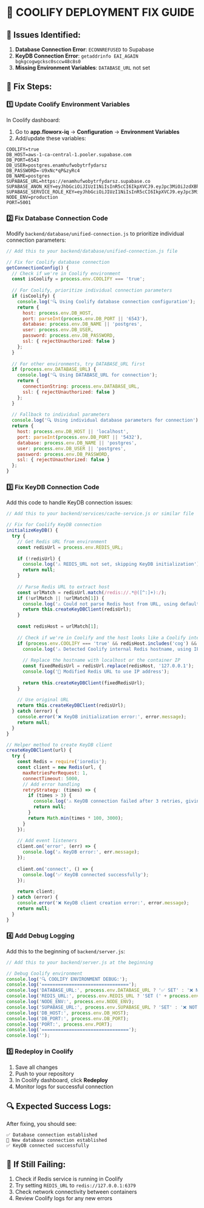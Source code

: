 # 🔧 COOLIFY DEPLOYMENT FIX GUIDE

## 🚨 Issues Identified:

1. **Database Connection Error**: `ECONNREFUSED` to Supabase
2. **KeyDB Connection Error**: `getaddrinfo EAI_AGAIN bgkgcogwgcksc0sccw48c8s0`
3. **Missing Environment Variables**: `DATABASE_URL` not set

## 🚀 Fix Steps:

### 1️⃣ Update Coolify Environment Variables

In Coolify dashboard:
1. Go to **app.floworx-iq** → **Configuration** → **Environment Variables**
2. Add/update these variables:

```
COOLIFY=true
DB_HOST=aws-1-ca-central-1.pooler.supabase.com
DB_PORT=6543
DB_USER=postgres.enamhufwobytrfydarsz
DB_PASSWORD=-U9xNc*qP&zyRc4
DB_NAME=postgres
SUPABASE_URL=https://enamhufwobytrfydarsz.supabase.co
SUPABASE_ANON_KEY=eyJhbGciOiJIUzI1NiIsInR5cCI6IkpXVCJ9.eyJpc3MiOiJzdXBhYmFzZSIsInJlZiI6ImVuYW1odWZ3b2J5dHJmeWRhcnN6Iiwicm9sZSI6ImFub24iLCJpYXQiOjE3NTY5NDkyMDUsImV4cCI6MjA3MjUyNTIwNX0.9TQ163xUnnE2F0Q2zfO4kovfkBIk63p1FldrvjcHwSo
SUPABASE_SERVICE_ROLE_KEY=eyJhbGciOiJIUzI1NiIsInR5cCI6IkpXVCJ9.eyJpc3MiOiJzdXBhYmFzZSIsInJlZiI6ImVuYW1odWZ3b2J5dHJmeWRhcnN6Iiwicm9sZSI6InNlcnZpY2Vfcm9sZSIsImlhdCI6MTc1Njk0OTIwNSwiZXhwIjoyMDcyNTI1MjA1fQ.NVI17sMDYvb4ZqNG6ucQ_VdO6QqiElllFeC16GLTyE4
NODE_ENV=production
PORT=5001
```

### 2️⃣ Fix Database Connection Code

Modify `backend/database/unified-connection.js` to prioritize individual connection parameters:

```javascript
// Add this to your backend/database/unified-connection.js file

// Fix for Coolify database connection
getConnectionConfig() {
  // Check if we're in Coolify environment
  const isCoolify = process.env.COOLIFY === 'true';
  
  // For Coolify, prioritize individual connection parameters
  if (isCoolify) {
    console.log('🔍 Using Coolify database connection configuration');
    return {
      host: process.env.DB_HOST,
      port: parseInt(process.env.DB_PORT || '6543'),
      database: process.env.DB_NAME || 'postgres',
      user: process.env.DB_USER,
      password: process.env.DB_PASSWORD,
      ssl: { rejectUnauthorized: false }
    };
  }
  
  // For other environments, try DATABASE_URL first
  if (process.env.DATABASE_URL) {
    console.log('🔍 Using DATABASE_URL for connection');
    return {
      connectionString: process.env.DATABASE_URL,
      ssl: { rejectUnauthorized: false }
    };
  }
  
  // Fallback to individual parameters
  console.log('🔍 Using individual database parameters for connection');
  return {
    host: process.env.DB_HOST || 'localhost',
    port: parseInt(process.env.DB_PORT || '5432'),
    database: process.env.DB_NAME || 'postgres',
    user: process.env.DB_USER || 'postgres',
    password: process.env.DB_PASSWORD,
    ssl: { rejectUnauthorized: false }
  };
}
```

### 3️⃣ Fix KeyDB Connection Code

Add this code to handle KeyDB connection issues:

```javascript
// Add this to your backend/services/cache-service.js or similar file

// Fix for Coolify KeyDB connection
initializeKeyDB() {
  try {
    // Get Redis URL from environment
    const redisUrl = process.env.REDIS_URL;
    
    if (!redisUrl) {
      console.log('⚠️ REDIS_URL not set, skipping KeyDB initialization');
      return null;
    }
    
    // Parse Redis URL to extract host
    const urlMatch = redisUrl.match(/redis://.*@([^:]+):/);
    if (!urlMatch || !urlMatch[1]) {
      console.log('⚠️ Could not parse Redis host from URL, using default');
      return this.createKeyDBClient(redisUrl);
    }
    
    const redisHost = urlMatch[1];
    
    // Check if we're in Coolify and the host looks like a Coolify internal hostname
    if (process.env.COOLIFY === 'true' && redisHost.includes('cog') && redisHost.includes('sc')) {
      console.log('⚠️ Detected Coolify internal Redis hostname, using IP address instead');
      
      // Replace the hostname with localhost or the container IP
      const fixedRedisUrl = redisUrl.replace(redisHost, '127.0.0.1');
      console.log('🔧 Modified Redis URL to use IP address');
      
      return this.createKeyDBClient(fixedRedisUrl);
    }
    
    // Use original URL
    return this.createKeyDBClient(redisUrl);
  } catch (error) {
    console.error('❌ KeyDB initialization error:', error.message);
    return null;
  }
}

// Helper method to create KeyDB client
createKeyDBClient(url) {
  try {
    const Redis = require('ioredis');
    const client = new Redis(url, {
      maxRetriesPerRequest: 1,
      connectTimeout: 5000,
      // Add error handling
      retryStrategy: (times) => {
        if (times > 3) {
          console.log('⚠️ KeyDB connection failed after 3 retries, giving up');
          return null;
        }
        return Math.min(times * 100, 3000);
      }
    });
    
    // Add event listeners
    client.on('error', (err) => {
      console.log('⚠️ KeyDB error:', err.message);
    });
    
    client.on('connect', () => {
      console.log('✅ KeyDB connected successfully');
    });
    
    return client;
  } catch (error) {
    console.error('❌ KeyDB client creation error:', error.message);
    return null;
  }
}
```

### 4️⃣ Add Debug Logging

Add this to the beginning of `backend/server.js`:

```javascript
// Add this to your backend/server.js at the beginning

// Debug Coolify environment
console.log('🔍 COOLIFY ENVIRONMENT DEBUG:');
console.log('================================');
console.log('DATABASE_URL:', process.env.DATABASE_URL ? '✅ SET' : '❌ NOT SET');
console.log('REDIS_URL:', process.env.REDIS_URL ? 'SET (' + process.env.REDIS_URL + ')' : '❌ NOT SET');
console.log('NODE_ENV:', process.env.NODE_ENV);
console.log('SUPABASE_URL:', process.env.SUPABASE_URL ? 'SET' : '❌ NOT SET');
console.log('DB_HOST:', process.env.DB_HOST);
console.log('DB_PORT:', process.env.DB_PORT);
console.log('PORT:', process.env.PORT);
console.log('================================');
console.log('');
```

### 5️⃣ Redeploy in Coolify

1. Save all changes
2. Push to your repository
3. In Coolify dashboard, click **Redeploy**
4. Monitor logs for successful connection

## 🔍 Expected Success Logs:

After fixing, you should see:
```
✅ Database connection established
🔗 New database connection established
✅ KeyDB connected successfully
```

## 🚨 If Still Failing:

1. Check if Redis service is running in Coolify
2. Try setting `REDIS_URL` to `redis://127.0.0.1:6379`
3. Check network connectivity between containers
4. Review Coolify logs for any new errors
